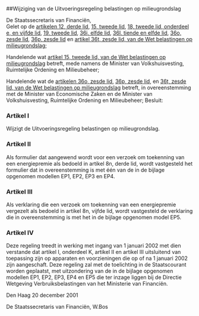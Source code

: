 <meta http-equiv='Content-Type' content='text/html; charset=utf-8' />

##Wijziging van de Uitvoeringsregeling belastingen op milieugrondslag

De Staatssecretaris van Financiën,  
Gelet op de [artikelen 12, derde lid](../../../../../../../../../wet/wet/belastingen/op/milieugrondslag/BWBR0007168/README.md), [15, tweede lid](../../../../../../../../../wet/wet/belastingen/op/milieugrondslag/BWBR0007168/README.md), [18, tweede lid, onderdeel e, en vijfde lid](../../../../../../../../../wet/wet/belastingen/op/milieugrondslag/BWBR0007168/README.md), [19, tweede lid](../../../../../../../../../wet/wet/belastingen/op/milieugrondslag/BWBR0007168/README.md), [36i, elfde lid](../../../../../../../../../wet/wet/belastingen/op/milieugrondslag/BWBR0007168/README.md), [36l, tiende en elfde lid](../../../../../../../../../wet/wet/belastingen/op/milieugrondslag/BWBR0007168/README.md), [36o, zesde lid](../../../../../../../../../wet/wet/belastingen/op/milieugrondslag/BWBR0007168/README.md), [36p, zesde lid](../../../../../../../../../wet/wet/belastingen/op/milieugrondslag/BWBR0007168/README.md) en [artikel 36t, zesde lid, van de Wet belastingen op milieugrondslag](../../../../../../../../../wet/wet/belastingen/op/milieugrondslag/BWBR0007168/README.md);

Handelende wat [artikel 15, tweede lid, van de Wet belastingen op milieugrondslag](../../../../../../../../../wet/wet/belastingen/op/milieugrondslag/BWBR0007168/README.md) betreft, mede namens de Minister van Volkshuisvesting, Ruimtelijke Ordening en Milieubeheer;

Handelende wat de [artikelen 36o, zesde lid](../../../../../../../../../wet/wet/belastingen/op/milieugrondslag/BWBR0007168/README.md), [36p, zesde lid](../../../../../../../../../wet/wet/belastingen/op/milieugrondslag/BWBR0007168/README.md), en [36t, zesde lid, van de Wet belastingen op milieugrondslag](../../../../../../../../../wet/wet/belastingen/op/milieugrondslag/BWBR0007168/README.md) betreft, in overeenstemming met de Minister van Economische Zaken en de Minister van Volkshuisvesting, Ruimtelijke Ordening en Milieubeheer;
Besluit:    

### Artikel  I  

Wijzigt de Uitvoeringsregeling belastingen op milieugrondslag.   

### Artikel  II  

Als formulier dat aangewend wordt voor een verzoek om toekenning van een energiepremie als bedoeld in artikel 8n, derde lid, wordt vastgesteld het formulier dat in overeenstemming is met één van de in de bijlage opgenomen modellen EP1, EP2, EP3 en EP4.  

### Artikel  III  

Als verklaring die een verzoek om toekenning van een energiepremie vergezelt als bedoeld in artikel 8n, vijfde lid, wordt vastgesteld de verklaring die in overeenstemming is met het in de bijlage opgenomen model EP5.  

### Artikel  IV  

Deze regeling treedt in werking met ingang van 1 januari 2002 met dien verstande dat artikel I, onderdeel K, artikel II en artikel III uitsluitend van toepassing zijn op apparaten en voorzieningen die op of na 1 januari 2002 zijn aangeschaft. Deze regeling zal met de toelichting in de Staatscourant worden geplaatst, met uitzondering van de in de bijlage opgenomen modellen EP1, EP2, EP3, EP4 en EP5 die ter inzage liggen bij de Directie Wetgeving Verbruiksbelastingen van het Ministerie van Financiën.  

Den Haag 
20 december 2001    

De 
Staatssecretaris van Financiën, 
W.Bos    
